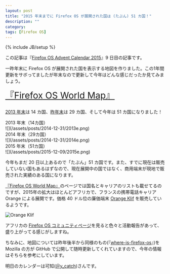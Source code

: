 ```yaml
---
layout: post
title: "2015 年末までに Firefox OS が展開された国は (たぶん) 51 カ国！"
description: ""
category: 
tags: [Firefox OS]
---
```

{% include JB/setup %}

この記事は『[Firefox OS Advent Calendar 2015](http://www.adventar.org/calendars/1095#list-2015-12-04)』9 日目の記事です。

一昨年末に Firefox OS が展開された国を表示する地図を作りました。この1年間更新をサボってましたが年末なので更新して今年はどんな感じだったか見てみましょう。

<div class="center" style="margin-bottom:1.6em">
	<a href="/firefoxos-map/index.html" style="font-size:2em">『Firefox OS World Map』</a>
</div>

[2013 年末](/2013/12/28/fire-map/)は 14 カ国、[昨年末](/2014/12/31/firefox-os-map-2014-end/)は 29 カ国、そして今年は 51 カ国になりました！

<div class="center">2013 年末（14カ国）</div>
![](/assets/posts/2014-12-31/2013e.png)

<div class="center">2014 年末（29カ国）</div>
![](/assets/posts/2014-12-31/2014e.png)

<div class="center">2015 年末（51カ国）</div>
![](/assets/posts/2015-12-09/2015e.png)

今年もまだ 20 日以上あるので「たぶん」51 カ国です。また、すでに現在は販売していない国もあるはずなので、現在展開中の国ではなく、商用端末が現地で販売された実績のある国になります。

[『Firefox OS World Map』](/firefoxos-map/index.html)のページでは国名とキャリアのリストも載せてるのですが、2015年の拡大はほとんどアフリカで、フランスの携帯電話キャリア Orange による展開です。価格 40 ドル位の廉価端末 [Orange Klif](https://developer.mozilla.org/en-US/docs/Mozilla/Firefox_OS/Phone_guide/Orange_Klif) を販売しているようです。

![Orange Klif](https://adamlaskas24.files.wordpress.com/2015/06/orange-klif-5b0fdb39bb15.png)

アフリカの [Firefox OS コミュニティページ](https://africa.mozilla.community/en/)を見ると色々と活動報告があって、盛り上がってる感じがしますね。

ちなみに、地図については昨年後半から同様のもの(『[where-is-firefox-os](http://nickdesaulniers.github.io/where-is-firefox-os/)』)を Mozilla の方が GitHub で公開して随時更新してくれていますので、今年の情報はそちらを参考にしています。

明日のカレンダーは可知([＠y_catch](https://twitter.com/y_catch))さんです。

